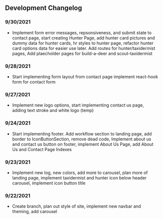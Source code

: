 ## Development Changelog

### 9/30/2021

- Implement form error messages, repsonsiveness, and submit state to contact page, start creating Hunter Page, add hunter card pictures and dummy data for hunter cards, hr styles to hunter page, refactor hunter card options data for easier use later. Add routes for hunter/taxidermist pages, Add plaecholder pages for build-a-deer and scout-taxidermist

### 9/28/2021

- Start implementing form layout from contact page implement react-hook form for contact form

### 9/27/2021

- Implement new logo options, start implementing contact us page, adding text stroke and white logo (temp)

### 9/24/2021

- Start implementing footer. Add workflow section to landing page, add border to IconButtonSection, remove dead code, Implement about us and contact us button on footer, implement About Us Page, add About Us and Contact Page Indexes

### 9/23/2021

- Implement new log, new colors, add more to carousel, plan more of landing page, implement taxidermist and hunter icon below header carousel, implement icon button title

### 9/22/2021

- Create branch, plan out style of site, implement new navbar and theming, add carousel
